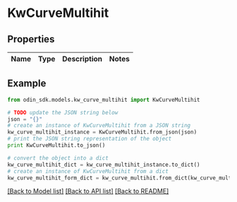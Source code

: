 # KwCurveMultihit


## Properties

Name | Type | Description | Notes
------------ | ------------- | ------------- | -------------

## Example

```python
from odin_sdk.models.kw_curve_multihit import KwCurveMultihit

# TODO update the JSON string below
json = "{}"
# create an instance of KwCurveMultihit from a JSON string
kw_curve_multihit_instance = KwCurveMultihit.from_json(json)
# print the JSON string representation of the object
print KwCurveMultihit.to_json()

# convert the object into a dict
kw_curve_multihit_dict = kw_curve_multihit_instance.to_dict()
# create an instance of KwCurveMultihit from a dict
kw_curve_multihit_form_dict = kw_curve_multihit.from_dict(kw_curve_multihit_dict)
```
[[Back to Model list]](../README.md#documentation-for-models) [[Back to API list]](../README.md#documentation-for-api-endpoints) [[Back to README]](../README.md)


